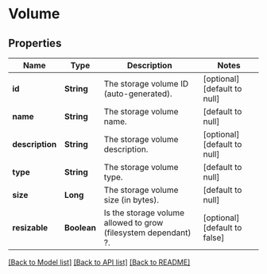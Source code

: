# Volume
## Properties

| Name | Type | Description | Notes |
|------------ | ------------- | ------------- | -------------|
| **id** | **String** | The storage volume ID (auto-generated). | [optional] [default to null] |
| **name** | **String** | The storage volume name. | [default to null] |
| **description** | **String** | The storage volume description. | [optional] [default to null] |
| **type** | **String** | The storage volume type. | [default to null] |
| **size** | **Long** | The storage volume size (in bytes). | [default to null] |
| **resizable** | **Boolean** | Is the storage volume allowed to grow (filesystem dependant) ?. | [optional] [default to false] |

[[Back to Model list]](../README.md#documentation-for-models) [[Back to API list]](../README.md#documentation-for-api-endpoints) [[Back to README]](../README.md)


